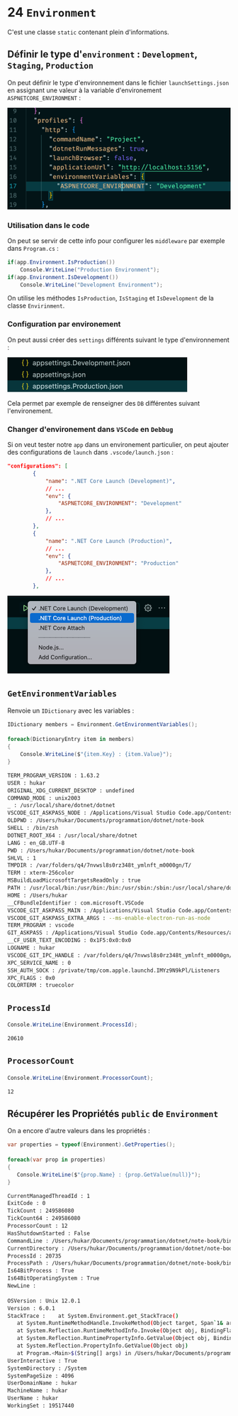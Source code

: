 # 24 `Environment`

C'est une classe `static` contenant plein d'informations.



## Définir le type d'`environment` : `Development`, `Staging`, `Production`

On peut définir le type d'environnement dans le fichier `launchSettings.json` en assignant une valeur à la variable d'environement `ASPNETCORE_ENVIRONMENT` :

<img src="assets/aspnetcore-environment-setting-value-in-appsettings-json.png" alt="aspnetcore-environment-setting-value-in-appsettings-json" style="zoom:50%;" />



### Utilisation dans le code

On peut se servir de cette info pour configurer les `middleware` par exemple dans `Program.cs` :

```cs
if(app.Environment.IsProduction()) 
    Console.WriteLine("Production Environment");
if(app.Environment.IsDevelopment()) 
    Console.WriteLine("Development Environment");
```

On utilise les méthodes `IsProduction`, `IsStaging` et `IsDevelopment` de la classe `Envirinment`.



### Configuration par environement

On peut aussi créer des `settings` différents suivant le type d'environnement :

<img src="assets/variant-app-settings-json-type-environment.png" alt="variant-app-settings-json-type-environment" style="zoom:50%;" />

Cela permet par exemple de renseigner des `DB` différentes suivant l'environement.



### Changer d'environement dans `VSCode` en `Debbug`

Si on veut tester notre `app` dans un environement particulier, on peut ajouter des configurations de `launch` dans `.vscode/launch.json` :

```json
"configurations": [
        {
            "name": ".NET Core Launch (Development)",
            // ...
            "env": {
                "ASPNETCORE_ENVIRONMENT": "Development"
            },
            // ...
        },
        {
            "name": ".NET Core Launch (Production)",
            // ...
            "env": {
                "ASPNETCORE_ENVIRONMENT": "Production"
            },
            // ...
        },
```

<img src="assets/vscode-select-environment-type.png" alt="vscode-select-environment-type" style="zoom:50%;" />



## `GetEnvironmentVariables`

Renvoie un `IDictionary` avec les variables :

```cs
IDictionary members = Environment.GetEnvironmentVariables();

foreach(DictionaryEntry item in members)
{
    Console.WriteLine($"{item.Key} : {item.Value}");
}
```

```bash
TERM_PROGRAM_VERSION : 1.63.2
USER : hukar
ORIGINAL_XDG_CURRENT_DESKTOP : undefined
COMMAND_MODE : unix2003
_ : /usr/local/share/dotnet/dotnet
VSCODE_GIT_ASKPASS_NODE : /Applications/Visual Studio Code.app/Contents/MacOS/Electron
OLDPWD : /Users/hukar/Documents/programmation/dotnet/note-book
SHELL : /bin/zsh
DOTNET_ROOT_X64 : /usr/local/share/dotnet
LANG : en_GB.UTF-8
PWD : /Users/hukar/Documents/programmation/dotnet/note-book
SHLVL : 1
TMPDIR : /var/folders/q4/7nvwsl8s0rz348t_ymlnft_m0000gn/T/
TERM : xterm-256color
MSBuildLoadMicrosoftTargetsReadOnly : true
PATH : /usr/local/bin:/usr/bin:/bin:/usr/sbin:/sbin:/usr/local/share/dotnet:~/.dotnet/tools:/Library/Frameworks/Mono.framework/Versions/Current/Commands:/Users/hukar/.dotnet/tools:/Users/hukar/dotnet-core-uninstall:/Users/hukar/.dotnet/tools:/Users/hukar/dotnet-core-uninstall
HOME : /Users/hukar
__CFBundleIdentifier : com.microsoft.VSCode
VSCODE_GIT_ASKPASS_MAIN : /Applications/Visual Studio Code.app/Contents/Resources/app/extensions/git/dist/askpass-main.js
VSCODE_GIT_ASKPASS_EXTRA_ARGS : --ms-enable-electron-run-as-node
TERM_PROGRAM : vscode
GIT_ASKPASS : /Applications/Visual Studio Code.app/Contents/Resources/app/extensions/git/dist/askpass.sh
__CF_USER_TEXT_ENCODING : 0x1F5:0x0:0x0
LOGNAME : hukar
VSCODE_GIT_IPC_HANDLE : /var/folders/q4/7nvwsl8s0rz348t_ymlnft_m0000gn/T/vscode-git-8ebe3b9079.sock
XPC_SERVICE_NAME : 0
SSH_AUTH_SOCK : /private/tmp/com.apple.launchd.IMYz9N9kPl/Listeners
XPC_FLAGS : 0x0
COLORTERM : truecolor
```



## `ProcessId`

```cs
Console.WriteLine(Environment.ProcessId);
```

```bash
20610
```



## `ProcessorCount`

```csharp
Console.WriteLine(Environment.ProcessorCount);
```

```bash
12
```



## Récupérer les Propriétés `public` de `Environment`

On a encore d'autre valeurs dans les propriétés :

```cs
var properties = typeof(Environment).GetProperties();

foreach(var prop in properties)
{
   Console.WriteLine($"{prop.Name} : {prop.GetValue(null)}");
}
```

```bash
CurrentManagedThreadId : 1
ExitCode : 0
TickCount : 249586080
TickCount64 : 249586080
ProcessorCount : 12
HasShutdownStarted : False
CommandLine : /Users/hukar/Documents/programmation/dotnet/note-book/bin/Debug/net6.0/note-book.dll
CurrentDirectory : /Users/hukar/Documents/programmation/dotnet/note-book
ProcessId : 20735
ProcessPath : /Users/hukar/Documents/programmation/dotnet/note-book/bin/Debug/net6.0/note-book
Is64BitProcess : True
Is64BitOperatingSystem : True
NewLine : 

OSVersion : Unix 12.0.1
Version : 6.0.1
StackTrace :    at System.Environment.get_StackTrace()
   at System.RuntimeMethodHandle.InvokeMethod(Object target, Span`1& arguments, Signature sig, Boolean constructor, Boolean wrapExceptions)
   at System.Reflection.RuntimeMethodInfo.Invoke(Object obj, BindingFlags invokeAttr, Binder binder, Object[] parameters, CultureInfo culture)
   at System.Reflection.RuntimePropertyInfo.GetValue(Object obj, BindingFlags invokeAttr, Binder binder, Object[] index, CultureInfo culture)
   at System.Reflection.PropertyInfo.GetValue(Object obj)
   at Program.<Main>$(String[] args) in /Users/hukar/Documents/programmation/dotnet/note-book/CancellationBubbleUp.cs:line 21
UserInteractive : True
SystemDirectory : /System
SystemPageSize : 4096
UserDomainName : hukar
MachineName : hukar
UserName : hukar
WorkingSet : 19517440
```

